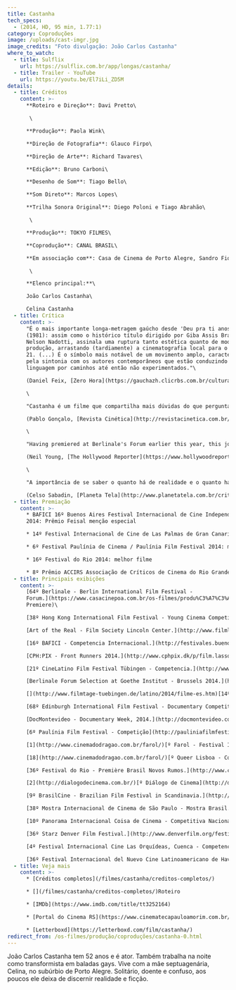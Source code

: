 ```yaml
---
title: Castanha
tech_specs:
  - (2014, HD, 95 min, 1.77:1)
category: Coproduções
image: /uploads/cast-imgr.jpg
image_credits: "Foto divulgação: João Carlos Castanha"
where_to_watch:
  - title: Sulflix
    url: https://sulflix.com.br/app/longas/castanha/
  - title: Trailer - YouTube
    url: https://youtu.be/El7iLi_ZD5M
details:
  - title: Créditos
    content: >-
      **Roteiro e Direção**: Davi Pretto\

       \

      **Produção**: Paola Wink\

      **Direção de Fotografia**: Glauco Firpo\

      **Direção de Arte**: Richard Tavares\

      **Edição**: Bruno Carboni\

      **Desenho de Som**: Tiago Bello\

      **Som Direto**: Marcos Lopes\

      **Trilha Sonora Original**: Diego Poloni e Tiago Abrahão\

       \

      **Produção**: TOKYO FILMES\

      **Coprodução**: CANAL BRASIL\

      **Em associação com**: Casa de Cinema de Porto Alegre, Sandro Fiorin e Gogó Conteúdo Sonoro.\

       \

      **Elenco principal:**\

      João Carlos Castanha\

      Celina Castanha
  - title: Crítica
    content: >-
      "É o mais importante longa-metragem gaúcho desde 'Deu pra ti anos 70'
      (1981): assim como o histórico título dirigido por Giba Assis Brasil e
      Nelson Nadotti, assinala uma ruptura tanto estética quanto de modelo de
      produção, arrastando (tardiamente) a cinematografia local para o século
      21. (...) É o símbolo mais notável de um movimento amplo, caracterizado
      pela sintonia com os autores contemporâneos que estão conduzindo a
      linguagem por caminhos até então não experimentados."\

      (Daniel Feix, [Zero Hora](https://gauchazh.clicrbs.com.br/cultura-e-lazer/noticia/2014/11/Critica-filme-Castanha-e-um-marco-do-cinema-gaucho-4645948.html), 20/11/2014)\

      \

      "Castanha é um filme que compartilha mais dúvidas do que perguntas bem formuladas; mais inquietações do que teses; mais incômodos do que sensações pontuais. Estamos diante de uma dramaturgia centrífuga, que desmorona como uma brisa (porque assim, corajosamente, quer), e são esses vetores de desmanche que mais chamam a atenção no longa de estréia de Davi Pretto."\

      (Pablo Gonçalo, [Revista Cinética](http://revistacinetica.com.br/home/castanha-de-davi-pretto-brasil-2014/), 16/03/2014)

      \

      "Having premiered at Berlinale's Forum earlier this year, this journey into the nocturnal demi-monde of Porto Alegre has been steadily picking up festival-bookings (...) and will continue to pop up, especially at LGBT-themed events, over the coming months. It's a quietly ambitious debut for 26-year-old writer/director Davi Pretto, whose chosen subject-matter and approach sometimes recalls that of Portuguese master Pedro Costa."\

      (Neil Young, [The Hollywood Reporter](https://www.hollywoodreporter.com/news/general-news/castanha-copenhagen-review-697919/), 21/04/2014)\

      \

      "A importância de se saber o quanto há de realidade e o quanto há de encenação em 'Castanha', do estreante em longas Davi Pretto, é minúscula diante da belíssima sensibilidade do filme, que independe de rótulos. (...) De muito pouco, Davi Pretto extrai quase tudo. Os enquadramentos são preciosos, a luz é de uma poética entristecida que faz parecer que até as cenas diurnas são noturnas, como que sublinhando o anoitecer da alma. E as interpretações, de tão naturalistas, talvez nem devam ser chamadas com este nome: interpretações. (...) Exibido em vários festivais pelo Brasil e pelo mundo (inclusive Berlim), onde vem colecionando prêmios, 'Castanha' é uma preciosidade."\

      (Celso Sabadin, [Planeta Tela](http://www.planetatela.com.br/critica/castanha-uma-pequena-joia-que-dispensa-rotulos), out/2014)
  - title: Premiação
    content: >-
      * BAFICI 16º Buenos Aires Festival Internacional de Cine Independiente
      2014: Prêmio Feisal menção especial

      * 14º Festival Internacional de Cine de Las Palmas de Gran Canaria 2014: melhor ator (castanha)

      * 6º Festival Paulínia de Cinema / Paulínia Film Festival 2014: melhor som

      * 16º Festival do Rio 2014: melhor filme

      * 8º Prêmio ACCIRS Associação de Críticos de Cinema do Rio Grande do Sul 2014: Prêmio Luiz César Cozzatti - Destaque Gaúcho
  - title: Principais exibições
    content: >-
      [64º Berlinale - Berlin International Film Festival -
      Forum.](https://www.casacinepoa.com.br/os-filmes/produ%C3%A7%C3%A3o/coprodu%C3%A7%C3%B5es/castanha-0.html#tab=filmStills) (World
      Premiere)\

      [38º Hong Kong International Film Festival - Young Cinema Competition.](http://www.hkiff.org.hk/eng/film/detail/38176-castanha.html)\

      [Art of the Real - Film Society Lincoln Center.](http://www.filmlinc.com/films/on-sale/castanha)\

      [16º BAFICI - Competencia Internacional.](http://festivales.buenosaires.gob.ar/bafici/es/ficha/27/Castanha) (Prêmio FEISAL - Menção Especial)\

      [CPH:PIX - Front Runners 2014.](http://www.cphpix.dk/p/film.lasso?ser=2305&s=2014007&e=1)\

      [21º CineLatino Film Festival Tübingen - Competencia.](http://www.filmtage-tuebingen.de/latino/2014/filme-es.htm)\

      [Berlinale Forum Selection at Goethe Institut - Brussels 2014.](http://www.arsenal-berlin.de/en/berlinale-forum/news/single/article/4772/170.html)\

      [](http://www.filmtage-tuebingen.de/latino/2014/filme-es.htm)[14º Las Palmas Film Festival - Sección Oficial.](http://lpafilmfestival.com/) (Prêmio de Melhor Ator)\

      [68º Edinburgh International Film Festival - Documentary Competition.](http://www.filmtage-tuebingen.de/latino/2014/filme-es.htm)\

      [DocMontevideo - Documentary Week, 2014.](http://docmontevideo.com/)\

      [6º Paulínia Film Festival - Competição](http://pauliniafilmfestival.com.br/)[.](http://pauliniafilmfestival.com.br/) (Prêmio de Melhor Som)\

      [1](http://www.cinemadodragao.com.br/farol/)[º Farol - Festival Internacional de Cinema de Fortaleza.](http://www.cinemadodragao.com.br/farol/)\

      [18](http://www.cinemadodragao.com.br/farol/)[º Queer Lisboa - Competição de Documentário.](http://queerlisboa.pt/)\

      [36º Festival do Rio - Première Brasil Novos Rumos.](http://www.cinemadodragao.com.br/farol/) (Prêmio de Melhor Filme)\

      [2](http://dialogodecinema.com.br/)[º Diálogo de Cinema](http://dialogodecinema.com.br/). (Filme de Abertura)\

      [9º BrasilCine - Brazilian Film Festival in Scandinavia.](http://brasilcine.se/2014/films/castanha/) (Filme de Encerramento)\

      [38º Mostra Internacional de Cinema de São Paulo - Mostra Brasil.](http://38.mostra.org/br/filme/8114-CASTANHA)\

      [10º Panorama Internacional Coisa de Cinema - Competitiva Nacional.](http://coisadecinema.com.br/x_panorama/filmes/competitiva-nacional/)\

      [36º Starz Denver Film Festival.](http://www.denverfilm.org/festival/film/detail.aspx?id=26880&FID=80)\

      [4º Festival Internacional Cine Las Orquídeas, Cuenca - Competencia Opera Prima.](http://festivalcineorquidea.com/festival2014/index.php/2011-12-21-11-51-15/opera-prima-iberoamericana)\

      [36º Festival Internacional del Nuevo Cine Latinoamericano de Havana - Competencia Documental.](http://habanafilmfestival.com/filme/index.php?filmCode=25146)
  - title: Veja mais
    content: >-
      * [Créditos completos](/filmes/castanha/creditos-completos/)

      * [](/filmes/castanha/creditos-completos/)Roteiro

      * [IMDb](https://www.imdb.com/title/tt3252164)

      * [Portal do Cinema RS](https://www.cinematecapauloamorim.com.br/portaldocinemagaucho/934/castanha)

      * ﻿[Letterboxd](https://letterboxd.com/film/castanha/)
redirect_from: /os-filmes/produção/coproduções/castanha-0.html
---
```

João Carlos Castanha tem 52 anos e é ator. Também trabalha na noite como transformista em baladas gays. Vive com a mãe septuagenária, Celina, no subúrbio de Porto Alegre. Solitário, doente e confuso, aos poucos ele deixa de discernir realidade e ficção.

